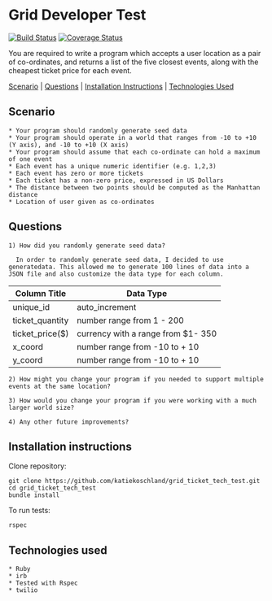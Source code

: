 # Grid Developer Test

[![Build Status](https://travis-ci.org/katiekoschland/grid_ticket_tech_test.svg?branch=master)](https://travis-ci.org/katiekoschland/grid_ticket_tech_test) [![Coverage Status](https://coveralls.io/repos/github/katiekoschland/grid_ticket_tech_test/badge.svg?branch=master)](https://coveralls.io/github/katiekoschland/grid_ticket_tech_test?branch=master)

You are required to write a program which accepts a user location as a pair of co-ordinates, and returns a list of the five closest events, along with the cheapest ticket price for each event.

[Scenario](#scenario) | [Questions](#questions) | [Installation Instructions](#installation-instructions) | [Technologies Used](#technologies-used)

## Scenario

````
* Your program should randomly generate seed data
* Your program should operate in a world that ranges from -10 to +10 (Y axis), and -10 to +10 (X axis)
* Your program should assume that each co-ordinate can hold a maximum of one event
* Each event has a unique numeric identifier (e.g. 1,2,3)
* Each event has zero or more tickets
* Each ticket has a non-zero price, expressed in US Dollars
* The distance between two points should be computed as the Manhattan distance
* Location of user given as co-ordinates
````

## Questions

````
1) How did you randomly generate seed data?

  In order to randomly generate seed data, I decided to use generatedata. This allowed me to generate 100 lines of data into a JSON file and also customize the data type for each column.

````
| Column Title      | Data Type     |
| ----------------- | ------------- |
| unique_id | auto_increment |
| ticket_quantity | number range from 1 - 200 |
| ticket_price($) |currency with a range from $1- 350 |
|  x_coord | number range from -10 to + 10 |
|  y_coord | number range from -10 to + 10

````
2) How might you change your program if you needed to support multiple events at the same location?

3) How would you change your program if you were working with a much larger world size?

4) Any other future improvements?
````

## Installation instructions

Clone repository:

````
git clone https://github.com/katiekoschland/grid_ticket_tech_test.git
cd grid_ticket_tech_test
bundle install
````

To run tests:

````
rspec
````

## Technologies used

````
* Ruby
* irb
* Tested with Rspec
* twilio
````
